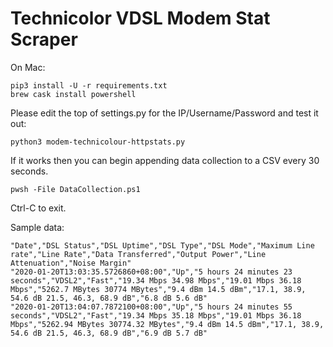 # Technicolor VDSL Modem Stat Scraper

On Mac:
```
pip3 install -U -r requirements.txt
brew cask install powershell
```

Please edit the top of settings.py for the IP/Username/Password and test it out:
```
python3 modem-technicolour-httpstats.py
```

If it works then you can begin appending data collection to a CSV every 30 seconds.

```
pwsh -File DataCollection.ps1
```

Ctrl-C to exit.

Sample data:
```
"Date","DSL Status","DSL Uptime","DSL Type","DSL Mode","Maximum Line rate","Line Rate","Data Transferred","Output Power","Line Attenuation","Noise Margin"
"2020-01-20T13:03:35.5726860+08:00","Up","5 hours 24 minutes 23 seconds","VDSL2","Fast","19.34 Mbps 34.98 Mbps","19.01 Mbps 36.18 Mbps","5262.7 MBytes 30774 MBytes","9.4 dBm 14.5 dBm","17.1, 38.9, 54.6 dB 21.5, 46.3, 68.9 dB","6.8 dB 5.6 dB"
"2020-01-20T13:04:07.7872100+08:00","Up","5 hours 24 minutes 55 seconds","VDSL2","Fast","19.34 Mbps 35.18 Mbps","19.01 Mbps 36.18 Mbps","5262.94 MBytes 30774.32 MBytes","9.4 dBm 14.5 dBm","17.1, 38.9, 54.6 dB 21.5, 46.3, 68.9 dB","6.9 dB 5.7 dB"
```
